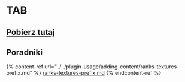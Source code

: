# TAB

## [Pobierz tutaj](https://www.mc-market.org/resources/14009/)

## Poradniki

{% content-ref url="../../plugin-usage/adding-content/ranks-textures-prefix.md" %}
[ranks-textures-prefix.md](../../plugin-usage/adding-content/ranks-textures-prefix.md)
{% endcontent-ref %}
